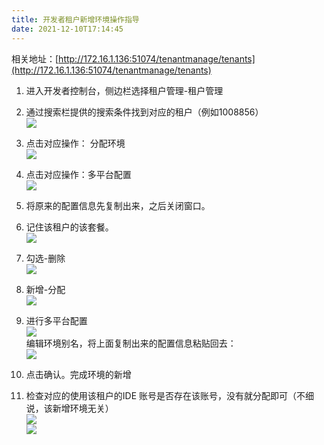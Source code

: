 ```yaml
---
title: 开发者租户新增环境操作指导
date: 2021-12-10T17:14:45
---
```


相关地址：[http://172.16.1.136:51074/tenantmanage/tenants](http://172.16.1.136:51074/tenantmanage/tenants)

1. 进入开发者控制台，侧边栏选择租户管理-租户管理

2. 通过搜索栏提供的搜索条件找到对应的租户（例如1008856）  
![](http://apaas.wxchina.com:8881/wp-content/uploads/%E5%BC%80%E5%8F%91%E8%80%85%E7%A7%9F%E6%88%B7%E6%96%B0%E5%A2%9E%E7%8E%AF%E5%A2%83%E6%93%8D%E4%BD%9C%E6%8C%87%E5%AF%BC1.png)

3. 点击对应操作： 分配环境  
![](http://apaas.wxchina.com:8881/wp-content/uploads/%E5%BC%80%E5%8F%91%E8%80%85%E7%A7%9F%E6%88%B7%E6%96%B0%E5%A2%9E%E7%8E%AF%E5%A2%83%E6%93%8D%E4%BD%9C%E6%8C%87%E5%AF%BC2.png)

4. 点击对应操作：多平台配置  
![](http://apaas.wxchina.com:8881/wp-content/uploads/%E5%BC%80%E5%8F%91%E8%80%85%E7%A7%9F%E6%88%B7%E6%96%B0%E5%A2%9E%E7%8E%AF%E5%A2%83%E6%93%8D%E4%BD%9C%E6%8C%87%E5%AF%BC3.png)
5. 将原来的配置信息先复制出来，之后关闭窗口。

6. 记住该租户的该套餐。  
![](http://apaas.wxchina.com:8881/wp-content/uploads/%E5%BC%80%E5%8F%91%E8%80%85%E7%A7%9F%E6%88%B7%E6%96%B0%E5%A2%9E%E7%8E%AF%E5%A2%83%E6%93%8D%E4%BD%9C%E6%8C%87%E5%AF%BC4.png)

7. 勾选-删除  
![](http://apaas.wxchina.com:8881/wp-content/uploads/%E5%BC%80%E5%8F%91%E8%80%85%E7%A7%9F%E6%88%B7%E6%96%B0%E5%A2%9E%E7%8E%AF%E5%A2%83%E6%93%8D%E4%BD%9C%E6%8C%87%E5%AF%BC5.png)
8. 新增-分配  
![](http://apaas.wxchina.com:8881/wp-content/uploads/%E5%BC%80%E5%8F%91%E8%80%85%E7%A7%9F%E6%88%B7%E6%96%B0%E5%A2%9E%E7%8E%AF%E5%A2%83%E6%93%8D%E4%BD%9C%E6%8C%87%E5%AF%BC6.png)
9. 进行多平台配置  
![](http://apaas.wxchina.com:8881/wp-content/uploads/%E5%BC%80%E5%8F%91%E8%80%85%E7%A7%9F%E6%88%B7%E6%96%B0%E5%A2%9E%E7%8E%AF%E5%A2%83%E6%93%8D%E4%BD%9C%E6%8C%87%E5%AF%BC7.png)  
   编辑环境别名，将上面复制出来的配置信息粘贴回去：  
![](http://apaas.wxchina.com:8881/wp-content/uploads/%E5%BC%80%E5%8F%91%E8%80%85%E7%A7%9F%E6%88%B7%E6%96%B0%E5%A2%9E%E7%8E%AF%E5%A2%83%E6%93%8D%E4%BD%9C%E6%8C%87%E5%AF%BC8.png)

10. 点击确认。完成环境的新增
11. 检查对应的使用该租户的IDE 账号是否存在该账号，没有就分配即可（不细说，该新增环境无关）  
![](http://apaas.wxchina.com:8881/wp-content/uploads/%E5%BC%80%E5%8F%91%E8%80%85%E7%A7%9F%E6%88%B7%E6%96%B0%E5%A2%9E%E7%8E%AF%E5%A2%83%E6%93%8D%E4%BD%9C%E6%8C%87%E5%AF%BC9.png)  
![](http://apaas.wxchina.com:8881/wp-content/uploads/%E5%BC%80%E5%8F%91%E8%80%85%E7%A7%9F%E6%88%B7%E6%96%B0%E5%A2%9E%E7%8E%AF%E5%A2%83%E6%93%8D%E4%BD%9C%E6%8C%87%E5%AF%BC10.png)